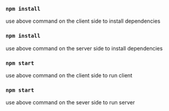 ### `npm install`
use above command on the client side to install dependencies

### `npm install`
use above command on the server side to install dependencies

### `npm start`
use above command on the client side to run client

### `npm start`
use above command on the sever side to run server


